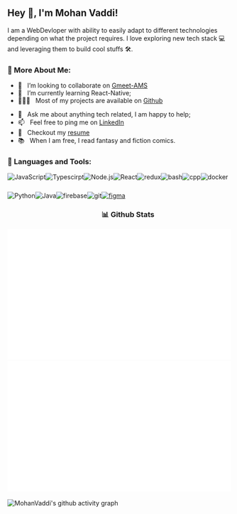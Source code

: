 ## Hey 👋, I'm Mohan Vaddi!
<!-- 
<a href='#'><img align='left' alt="linkedin" src="https://raw.githubusercontent.com/rahul-jha98/rahul-jha98/561d474902b59c7429ec22bb73e225696c27b202/assets/linkedin.svg" height='18px'/></a>
<a href='#'><img align='left' alt="twitter" src="https://raw.githubusercontent.com/rahul-jha98/rahul-jha98/561d474902b59c7429ec22bb73e225696c27b202/assets/twitter.svg" height='18px'/></a>
 -->


I am a WebDevloper with ability to easily adapt to different technologies depending on what the project requires. I love exploring new tech stack 💻 and leveraging them to build cool stuffs 🛠️.
<br/>


<!-- <img align="right" alt="GIF" src="https://raw.githubusercontent.com/rahul-jha98/rahul-jha98/main/techstack.gif" width="360px" height='360px'/> -->
  
### 🧐 More About Me:

<!-- - 🔭 &nbsp; I’m currently working on **** -->
- 🤝 &nbsp; I’m looking to collaborate on [Gmeet-AMS](https://github.com/mohanvaddi/Gmeet-AMS)
- 🌱 &nbsp; I’m currently learning React-Native; 
- 👨🏻‍💻 &nbsp; Most of my projects are available on [Github](https://github.com/mohanvaddi?tab=repositories)
<!-- - 🎨 &nbsp; Using [this svg](https://storyset.com/illustration/javascript-frameworks/amico) and Figma I made 👉 -->
- 💬 &nbsp; Ask me about anything tech related, I am happy to help;
- 📫 &nbsp; Feel free to ping me on [LinkedIn](https://www.linkedin.com/in/mohanvaddi/)
- 📝 &nbsp; Checkout my [resume](#)
- 📚 &nbsp; When I am free, I read fantasy and fiction comics.

### 🔨 Languages and Tools:
<a href="https://developer.mozilla.org/en-US/docs/Web/JavaScript" target="_blank"> <img align="left" alt="JavaScript" height ="42px"  src="https://raw.githubusercontent.com/rahul-jha98/github_readme_icons/main/language_and_tools/square/javascript/javascript.svg"> </a>
<a href="https://www.typescriptlang.org/" target="_blank"><img align="left" alt="Typescirpt" height ="42px" src="https://raw.githubusercontent.com/rahul-jha98/github_readme_icons/main/language_and_tools/square/typescript/typescript.svg"></a>
<a href="https://nodejs.org" target="_blank"><img align="left" alt="Node.js" height ="42px" src="https://raw.githubusercontent.com/rahul-jha98/github_readme_icons/main/language_and_tools/square/node/node.svg"></a>
<a href="https://reactjs.org/" target="_blank"> <img align="left" alt="React" height ="42px" src="https://raw.githubusercontent.com/rahul-jha98/github_readme_icons/main/language_and_tools/square/react/react.svg"></a>
<a href="https://reactjs.org/" target="_blank"> <img align="left" alt="redux" height ="42px" src="https://raw.githubusercontent.com/rahul-jha98/github_readme_icons/main/language_and_tools/square/redux/redux.svg"></a>
<!-- <a href="https://www.python.org" target="_blank"><img align="left" alt="flutter" height ="42px" src="https://raw.githubusercontent.com/rahul-jha98/github_readme_icons/main/language_and_tools/square/flutter/flutter.svg"></a> -->
<a href="https://www.python.org" target="_blank"><img align="left" alt="bash" height ="42px" src="https://raw.githubusercontent.com/rahul-jha98/github_readme_icons/main/language_and_tools/square/bash/bash.svg"></a>
<a href="https://www.python.org" target="_blank"><img align="left" alt="cpp" height ="42px" src="https://raw.githubusercontent.com/rahul-jha98/github_readme_icons/main/language_and_tools/square/c++/c++.svg"></a>
<a href="https://www.python.org" target="_blank"><img align="left" alt="docker" height ="42px" src="https://raw.githubusercontent.com/rahul-jha98/github_readme_icons/main/language_and_tools/square/docker/docker.svg"></a>
<a href="https://www.python.org" target="_blank"><img align="left" alt="Python" height ="42px" src="https://raw.githubusercontent.com/rahul-jha98/github_readme_icons/main/language_and_tools/square/python/python.svg"></a>
<a href="https://www.java.com" target="_blank"><img align="left" alt="Java" height ="42px" src="https://raw.githubusercontent.com/rahul-jha98/github_readme_icons/main/language_and_tools/square/java/java.svg"></a>
<a href="https://firebase.google.com/" target="_blank"> <img align="left" src="https://raw.githubusercontent.com/rahul-jha98/github_readme_icons/main/language_and_tools/square/firebase/firebase.svg" alt="firebase" height ="42px"/> </a>

<a href="https://git-scm.com/" target="_blank"> <img src="https://raw.githubusercontent.com/rahul-jha98/github_readme_icons/main/language_and_tools/square/git-scm/git-scm.svg" align="left" alt="git" height='42px'/> </a>
<a href="https://www.figma.com/" target="_blank"> <img src="https://raw.githubusercontent.com/rahul-jha98/github_readme_icons/main/language_and_tools/square/figma/figma.svg" alt="figma" height='42px'/> </a>


### 📊 Github Stats
<!-- <a href='https://github.com/MohanVaddi/github-stats'> -->

  ![Overview](https://github.com/mohanvaddi/github-stats/blob/master/generated/overview.svg)
  ![Languages](https://github.com/mohanvaddi/github-stats/blob/master/generated/languages.svg)

<!-- </a> -->
![MohanVaddi's github activity graph](https://activity-graph.herokuapp.com/graph?username=mohanvaddi&theme=react-dark)


<br>

<!-- ### 🛠️ My Projects -->
<!-- <a href="#" target="_blank"> <img alt="Gmeet-AMS" src="#" height="68" align="left"> </a> -->
